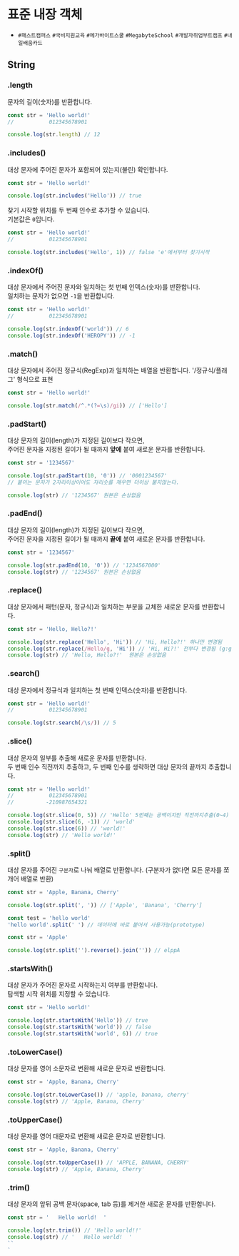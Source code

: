 # 표준 내장 객체
* `#패스트캠퍼스` `#국비지원교육` `#메가바이트스쿨` `#MegabyteSchool` `#개발자취업부트캠프` `#내일배움카드`

## String

### .length

문자의 길이(숫자)를 반환합니다.

```js
const str = 'Hello world!'
//           012345678901

console.log(str.length) // 12
```

### .includes()

대상 문자에 주어진 문자가 포함되어 있는지(불린) 확인합니다.

```js
const str = 'Hello world!'

console.log(str.includes('Hello')) // true
```

찾기 시작할 위치를 두 번째 인수로 추가할 수 있습니다.  
기본값은 `0`입니다.

```js
const str = 'Hello world!'
//           012345678901

console.log(str.includes('Hello', 1)) // false 'e'에서부터 찾기시작
```

### .indexOf()

대상 문자에서 주어진 문자와 일치하는 첫 번째 인덱스(숫자)를 반환합니다.  
일치하는 문자가 없으면 `-1`을 반환합니다.

```js
const str = 'Hello world!'
//           012345678901

console.log(str.indexOf('world')) // 6
console.log(str.indexOf('HEROPY')) // -1
```

### .match()

대상 문자에서 주어진 정규식(RegExp)과 일치하는 배열을 반환합니다.
'/정규식/플래그' 형식으로 표현

```js
const str = 'Hello world!'

console.log(str.match(/^.*(?=\s)/gi)) // ['Hello']
```

### .padStart()

대상 문자의 길이(length)가 지정된 길이보다 작으면,  
주어진 문자을 지정된 길이가 될 때까지 **앞에** 붙여 새로운 문자를 반환합니다.

```js
const str = '1234567'

console.log(str.padStart(10, '0')) // '0001234567'
// 붙이는 문자가 2자리이상이어도 자리숫를 채우면 더이상 붙지않는다.

console.log(str) // '1234567' 원본은 손상없음
```

### .padEnd()

대상 문자의 길이(length)가 지정된 길이보다 작으면,  
주어진 문자을 지정된 길이가 될 때까지 **끝에** 붙여 새로운 문자를 반환합니다.

```js
const str = '1234567'

console.log(str.padEnd(10, '0')) // '1234567000'
console.log(str) // '1234567' 원본은 손상없음
```

### .replace()

대상 문자에서 패턴(문자, 정규식)과 일치하는 부분을 교체한 새로운 문자를 반환합니다.

```js
const str = 'Hello, Hello?!'

console.log(str.replace('Hello', 'Hi')) // 'Hi, Hello?!' 하나만 변경됨
console.log(str.replace(/Hello/g, 'Hi')) // 'Hi, Hi?!' 전부다 변경됨 (g:global)
console.log(str) // 'Hello, Hello?!'  원본은 손상없음
```

### .search()

대상 문자에서 정규식과 일치하는 첫 번째 인덱스(숫자)를 반환합니다.

```js
const str = 'Hello world!'
//           012345678901

console.log(str.search(/\s/)) // 5
```

### .slice()

대상 문자의 일부를 추출해 새로운 문자를 반환합니다.  
두 번째 인수 직전까지 추출하고, 두 번째 인수를 생략하면 대상 문자의 끝까지 추출합니다.

```js
const str = 'Hello world!'
//           012345678901
//          -210987654321

console.log(str.slice(0, 5)) // 'Hello' 5번째는 공백이지만 직전까지추출(0~4)
console.log(str.slice(6, -1)) // 'world'
console.log(str.slice(6)) // 'world!'
console.log(str) // 'Hello world!'
```

### .split()

대상 문자를 주어진 `구분자`로 나눠 배열로 반환합니다.
(구분자가 없다면 모든 문자를 쪼개어 배열로 반환)

```js
const str = 'Apple, Banana, Cherry'

console.log(str.split(', ')) // ['Apple', 'Banana', 'Cherry']

const test = 'hello world'
'hello world'.split(' ') // 데이터에 바로 붙어서 사용가능(prototype)
```

```js
const str = 'Apple'

console.log(str.split('').reverse().join('')) // elppA
```

### .startsWith()

대상 문자가 주어진 문자로 시작하는지 여부를 반환합니다.  
탐색할 시작 위치를 지정할 수 있습니다.

```js
const str = 'Hello world!'

console.log(str.startsWith('Hello')) // true
console.log(str.startsWith('world')) // false
console.log(str.startsWith('world', 6)) // true
````

### .toLowerCase()

대상 문자를 영어 소문자로 변환해 새로운 문자로 반환합니다.

```js
const str = 'Apple, Banana, Cherry'

console.log(str.toLowerCase()) // 'apple, banana, cherry'
console.log(str) // 'Apple, Banana, Cherry'
```

### .toUpperCase()

대상 문자를 영어 대문자로 변환해 새로운 문자로 반환합니다.

```js
const str = 'Apple, Banana, Cherry'

console.log(str.toUpperCase()) // 'APPLE, BANANA, CHERRY'
console.log(str) // 'Apple, Banana, Cherry'
```

### .trim()

대상 문자의 앞뒤 공백 문자(space, tab 등)를 제거한 새로운 문자를 반환합니다.

```js
const str = '   Hello world!  '

console.log(str.trim()) // 'Hello world!!'
console.log(str) // '   Hello world!  '
``
`
